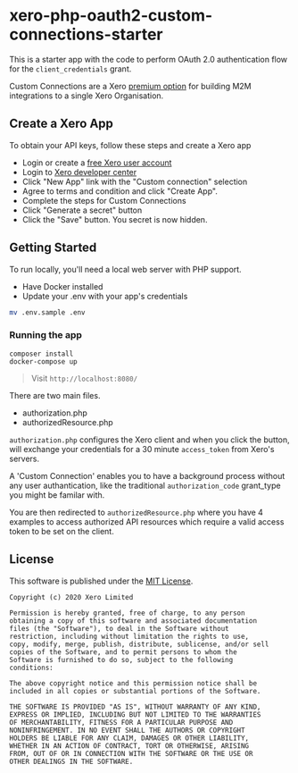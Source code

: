 # xero-php-oauth2-custom-connections-starter

This is a starter app with the code to perform OAuth 2.0 authentication flow for the `client_credentials` grant.

Custom Connections are a Xero [premium option](https://developer.xero.com/documentation/oauth2/custom-connections) for building M2M integrations to a single Xero Organisation.

## Create a Xero App
To obtain your API keys, follow these steps and create a Xero app

* Login or create a [free Xero user account](https://www.xero.com/us/signup/api/)
* Login to [Xero developer center](https://developer.xero.com/app/manage)
* Click "New App" link with the "Custom connection" selection
* Agree to terms and condition and click "Create App".
* Complete the steps for Custom Connections
* Click "Generate a secret" button
* Click the "Save" button. You secret is now hidden.

## Getting Started
To run locally, you'll need a local web server with PHP support.  
* Have Docker installed
* Update your .env with your app's credentials

```bash
mv .env.sample .env
```

### Running the app
```
composer install
docker-compose up
```
> Visit `http://localhost:8080/`

There are two main files.
- authorization.php
- authorizedResource.php

`authorization.php` configures the Xero client and when you click the button, will exchange your credentials for a 30 minute `access_token` from Xero's servers. 

A 'Custom Connection' enables you to have a background process without any user authantication, like the traditional `authorization_code` grant_type you might be familar with.

You are then redirected to `authorizedResource.php` where you have 4 examples to access authorized API resources which require a valid access token to be set on the client.

## License

This software is published under the [MIT License](http://en.wikipedia.org/wiki/MIT_License).

	Copyright (c) 2020 Xero Limited

	Permission is hereby granted, free of charge, to any person
	obtaining a copy of this software and associated documentation
	files (the "Software"), to deal in the Software without
	restriction, including without limitation the rights to use,
	copy, modify, merge, publish, distribute, sublicense, and/or sell
	copies of the Software, and to permit persons to whom the
	Software is furnished to do so, subject to the following
	conditions:

	The above copyright notice and this permission notice shall be
	included in all copies or substantial portions of the Software.

	THE SOFTWARE IS PROVIDED "AS IS", WITHOUT WARRANTY OF ANY KIND,
	EXPRESS OR IMPLIED, INCLUDING BUT NOT LIMITED TO THE WARRANTIES
	OF MERCHANTABILITY, FITNESS FOR A PARTICULAR PURPOSE AND
	NONINFRINGEMENT. IN NO EVENT SHALL THE AUTHORS OR COPYRIGHT
	HOLDERS BE LIABLE FOR ANY CLAIM, DAMAGES OR OTHER LIABILITY,
	WHETHER IN AN ACTION OF CONTRACT, TORT OR OTHERWISE, ARISING
	FROM, OUT OF OR IN CONNECTION WITH THE SOFTWARE OR THE USE OR
	OTHER DEALINGS IN THE SOFTWARE.
